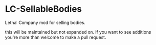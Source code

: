 # LC-SellableBodies
Lethal Company mod for selling bodies.

this will be maintained but not expanded on. If you want to see additions you're more than welcome to make a pull request.
